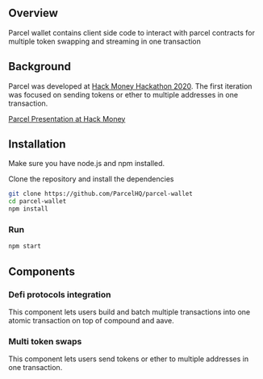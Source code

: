 ## Overview
Parcel wallet contains client side code to interact with parcel contracts for multiple token swapping and streaming in one transaction

## Background
Parcel was developed at [Hack Money Hackathon 2020](https://hackathon.money). The first iteration was focused on sending tokens or ether to multiple addresses in one transaction.

[Parcel Presentation at Hack Money](https://youtu.be/0MI-swWD1Xk?t=5477)

## Installation

Make sure you have node.js and npm installed.

Clone the repository and install the dependencies

```bash
git clone https://github.com/ParcelHQ/parcel-wallet
cd parcel-wallet
npm install
```

### Run

```bash
npm start
```
## Components

### Defi protocols integration 
This component lets users build and batch multiple transactions into one atomic transaction on top of compound and aave. 

### Multi token swaps 
This component lets users send tokens or ether to multiple addresses in one transaction.



